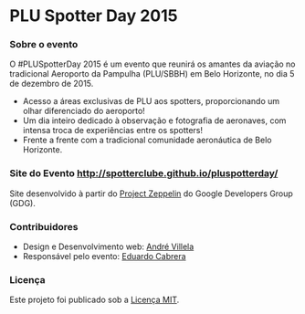 # PLU Spotter Day 2015

### Sobre o evento 
O #PLUSpotterDay 2015 é um evento que reunirá os amantes da aviação no tradicional Aeroporto da Pampulha (PLU/SBBH) em Belo Horizonte, no dia 5 de dezembro de 2015. 

* Acesso a áreas exclusivas de PLU aos spotters, proporcionando um olhar diferenciado do aeroporto!
* Um dia inteiro dedicado à observação e fotografia de aeronaves, com intensa troca de experiências entre os spotters!
* Frente a frente com a tradicional comunidade aeronáutica de Belo Horizonte.

### Site do Evento http://spotterclube.github.io/pluspotterday/

Site desenvolvido à partir do [Project Zeppelin](https://github.com/gdg-x/zeppelin/) do Google Developers Group (GDG).

### Contribuidores
* Design e Desenvolvimento web: [André Villela](https://github.com/dedevillela)
* Responsável pelo evento: [Eduardo Cabrera](mailto:ecabrera@infraero.gov.br)

### Licença
Este projeto foi publicado sob a [Licença MIT](https://github.com/SpotterClube/pluspotterday/blob/master/LICENSE.txt).



